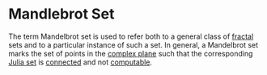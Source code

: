 # Mandlebrot Set

The term Mandelbrot set is used to refer both to a general class of [fractal](https://mathworld.wolfram.com/Fractal.html) sets and to a particular instance of such a set. In general, a Mandelbrot set marks the set of points in the [complex plane](https://mathworld.wolfram.com/ComplexPlane.html) such that the corresponding [Julia set](https://mathworld.wolfram.com/JuliaSet.html) is [connected](https://mathworld.wolfram.com/ConnectedSet.html) and not [computable](https://mathworld.wolfram.com/ComputableNumber.html).
